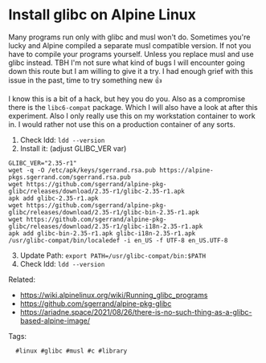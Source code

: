 # Install glibc on Alpine Linux

Many programs run only with glibc and musl won't do. Sometimes you're lucky and
Alpine compiled a separate musl compatible version. If not you have to compile
your programs yourself. Unless you replace musl and use glibc instead. TBH I'm
not sure what kind of bugs I will encounter going down this route but I am
willing to give it a try. I had enough grief with this issue in the past, time
to try something new 👍

I know this is a bit of a hack, but hey you do you. Also as a compromise there
is the `libc6-compat` package. Which I will also have a look at after this
experiment. Also I only really use this on my workstation container to work in.
I would rather not use this on a production container of any sorts.

1. Check ldd: `ldd --version`
1. Install it: (adjust GLIBC_VER var)

```
GLIBC_VER="2.35-r1"
wget -q -O /etc/apk/keys/sgerrand.rsa.pub https://alpine-pkgs.sgerrand.com/sgerrand.rsa.pub
wget https://github.com/sgerrand/alpine-pkg-glibc/releases/download/2.35-r1/glibc-2.35-r1.apk
apk add glibc-2.35-r1.apk
wget https://github.com/sgerrand/alpine-pkg-glibc/releases/download/2.35-r1/glibc-bin-2.35-r1.apk
wget https://github.com/sgerrand/alpine-pkg-glibc/releases/download/2.35-r1/glibc-i18n-2.35-r1.apk
apk add glibc-bin-2.35-r1.apk glibc-i18n-2.35-r1.apk
/usr/glibc-compat/bin/localedef -i en_US -f UTF-8 en_US.UTF-8
```

3. Update Path: `export PATH=/usr/glibc-compat/bin:$PATH`
3. Check ldd: `ldd --version`

Related:

* <https://wiki.alpinelinux.org/wiki/Running_glibc_programs>
* <https://github.com/sgerrand/alpine-pkg-glibc>
* <https://ariadne.space/2021/08/26/there-is-no-such-thing-as-a-glibc-based-alpine-image/>

Tags:

      #linux #glibc #musl #c #library
